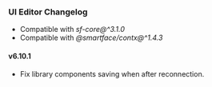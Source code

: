 ### UI Editor Changelog

- Compatible with *sf-core@^3.1.0*
- Compatible with *@smartface/contx@^1.4.3*

#### v6.10.1

- Fix library components saving when after reconnection.
